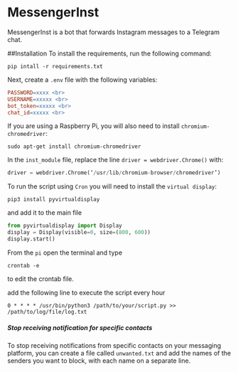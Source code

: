# MessengerInst
MessengerInst is a bot that forwards Instagram messages to a Telegram chat.

##Installation
To install the requirements, run the following command:
```
pip intall -r requirements.txt
```

Next, create a `.env` file with the following variables:
```makefile
PASSWORD=xxxx <br>
USERNAME=xxxxx <br>
bot_token=xxxxx <br>
chat_id=xxxxx <br>
```
If you are using a Raspberry Pi, you will also need to install `chromium-chromedriver`:

```
sudo apt-get install chromium-chromedriver
```

In the `inst_module` file, replace the line `driver = webdriver.Chrome()` with:

```python
driver = webdriver.Chrome(‘/usr/lib/chromium-browser/chromedriver’)
```

To run the script using `Cron` you will need to install the `virtual display`:

```
pip3 install pyvirtualdisplay
```

and add it to the main file

```python
from pyvirtualdisplay import Display
display = Display(visible=0, size=(800, 600))
display.start()
```

From the `pi` open the terminal and type
```
crontab -e
```
to edit the crontab file.

add the following line to execute the script every hour
```
0 * * * * /usr/bin/python3 /path/to/your/script.py >> /path/to/log/file/log.txt
```

##### Stop receiving notification for specific contacts
To stop receiving notifications from specific contacts on your messaging platform, you can create a file called `unwanted.txt` and add the names of the senders you want to block, with each name on a separate line.
